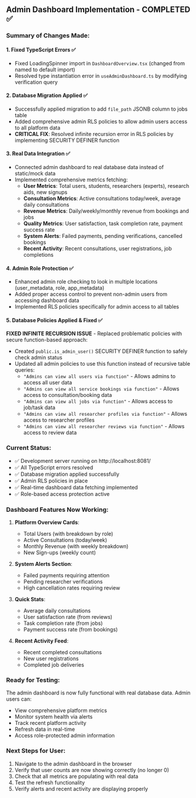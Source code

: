 ## Admin Dashboard Implementation - COMPLETED ✅

### Summary of Changes Made:

#### 1. **Fixed TypeScript Errors** ✅
- Fixed LoadingSpinner import in `DashboardOverview.tsx` (changed from named to default import)
- Resolved type instantiation error in `useAdminDashboard.ts` by modifying verification query

#### 2. **Database Migration Applied** ✅
- Successfully applied migration to add `file_path` JSONB column to jobs table
- Added comprehensive admin RLS policies to allow admin users access to all platform data
- **CRITICAL FIX**: Resolved infinite recursion error in RLS policies by implementing SECURITY DEFINER function

#### 3. **Real Data Integration** ✅
- Connected admin dashboard to real database data instead of static/mock data
- Implemented comprehensive metrics fetching:
  - **User Metrics**: Total users, students, researchers (experts), research aids, new signups
  - **Consultation Metrics**: Active consultations today/week, average daily consultations
  - **Revenue Metrics**: Daily/weekly/monthly revenue from bookings and jobs
  - **Quality Metrics**: User satisfaction, task completion rate, payment success rate
  - **System Alerts**: Failed payments, pending verifications, cancelled bookings
  - **Recent Activity**: Recent consultations, user registrations, job completions

#### 4. **Admin Role Protection** ✅
- Enhanced admin role checking to look in multiple locations (user_metadata, role, app_metadata)
- Added proper access control to prevent non-admin users from accessing dashboard data
- Implemented RLS policies specifically for admin access to all tables

#### 5. **Database Policies Applied & Fixed** ✅
**FIXED INFINITE RECURSION ISSUE** - Replaced problematic policies with secure function-based approach:
- Created `public.is_admin_user()` SECURITY DEFINER function to safely check admin status
- Updated all admin policies to use this function instead of recursive table queries:
  - `"Admins can view all users via function"` - Allows admins to access all user data
  - `"Admins can view all service bookings via function"` - Allows access to consultation/booking data
  - `"Admins can view all jobs via function"` - Allows access to job/task data
  - `"Admins can view all researcher profiles via function"` - Allows access to researcher profiles
  - `"Admins can view all researcher reviews via function"` - Allows access to review data

### Current Status:
- ✅ Development server running on http://localhost:8081/
- ✅ All TypeScript errors resolved
- ✅ Database migration applied successfully
- ✅ Admin RLS policies in place
- ✅ Real-time dashboard data fetching implemented
- ✅ Role-based access protection active

### Dashboard Features Now Working:
1. **Platform Overview Cards**:
   - Total Users (with breakdown by role)
   - Active Consultations (today/week)  
   - Monthly Revenue (with weekly breakdown)
   - New Sign-ups (weekly count)

2. **System Alerts Section**:
   - Failed payments requiring attention
   - Pending researcher verifications
   - High cancellation rates requiring review

3. **Quick Stats**:
   - Average daily consultations
   - User satisfaction rate (from reviews)
   - Task completion rate (from jobs)
   - Payment success rate (from bookings)

4. **Recent Activity Feed**:
   - Recent completed consultations
   - New user registrations
   - Completed job deliveries

### Ready for Testing:
The admin dashboard is now fully functional with real database data. Admin users can:
- View comprehensive platform metrics
- Monitor system health via alerts
- Track recent platform activity
- Refresh data in real-time
- Access role-protected admin information

### Next Steps for User:
1. Navigate to the admin dashboard in the browser
2. Verify that user counts are now showing correctly (no longer 0)
3. Check that all metrics are populating with real data
4. Test the refresh functionality
5. Verify alerts and recent activity are displaying properly
